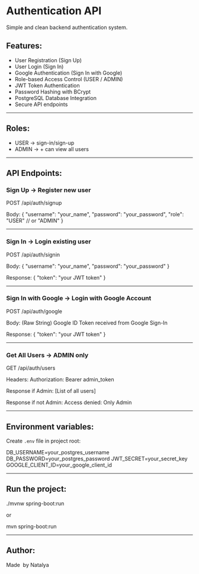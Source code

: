 
# Authentication API

Simple and clean backend authentication system.

## Features:
- User Registration (Sign Up)
- User Login (Sign In)
- Google Authentication (Sign In with Google)
- Role-based Access Control (USER / ADMIN)
- JWT Token Authentication
- Password Hashing with BCrypt
- PostgreSQL Database Integration
- Secure API endpoints

---

## Roles:
- USER → sign-in/sign-up
- ADMIN → + can view all users

---

## API Endpoints:

### Sign Up → Register new user 
POST /api/auth/signup

Body:
{
"username": "your_name",
"password": "your_password",
"role": "USER"  // or "ADMIN"
}

---

### Sign In → Login existing user
POST /api/auth/signin

Body:
{
"username": "your_name",
"password": "your_password"
}

Response:
{
"token": "your JWT token"
}

---

### Sign In with Google → Login with Google Account
POST /api/auth/google

Body: (Raw String)
Google ID Token received from Google Sign-In

Response:
{
"token": "your JWT token"
}

---


### Get All Users → ADMIN only
GET /api/auth/users

Headers:
Authorization: Bearer admin_token

Response if Admin:
[List of all users]

Response if not Admin:
Access denied: Only Admin

---

## Environment variables:

Create `.env` file in project root:

DB_USERNAME=your_postgres_username
DB_PASSWORD=your_postgres_password
JWT_SECRET=your_secret_key
GOOGLE_CLIENT_ID=your_google_client_id

---

## Run the project:

./mvnw spring-boot:run

or

mvn spring-boot:run

---

## Author:
Made ️ by Natalya
